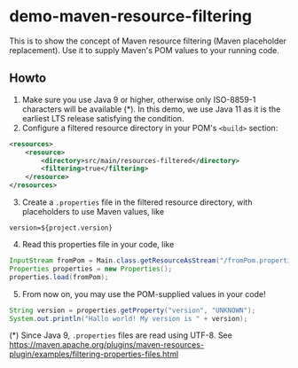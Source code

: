 # demo-maven-resource-filtering

This is to show the concept of Maven resource filtering (Maven placeholder replacement). Use it to supply Maven's POM values 
to your running code.

## Howto

1. Make sure you use Java 9 or higher, otherwise only ISO-8859-1 characters will be available (*). In this demo, we use Java 11 
   as it is the earliest LTS release satisfying the condition.
2. Configure a filtered resource directory in your POM's `<build>` section:
```xml
<resources>
    <resource>
        <directory>src/main/resources-filtered</directory>
        <filtering>true</filtering>
    </resource>
</resources>
```
3. Create a `.properties` file in the filtered resource directory, with placeholders to use Maven values, like
```properties
version=${project.version}
```
4. Read this properties file in your code, like
```java
InputStream fromPom = Main.class.getResourceAsStream("/fromPom.properties");
Properties properties = new Properties();
properties.load(fromPom);
```
5. From now on, you may use the POM-supplied values in your code!
```java
String version = properties.getProperty("version", "UNKNOWN");
System.out.println("Hallo world! My version is " + version);
```
(*) Since Java 9, `.properties` files are read using UTF-8.
See https://maven.apache.org/plugins/maven-resources-plugin/examples/filtering-properties-files.html